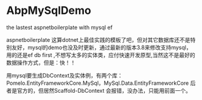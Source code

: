 # AbpMySqlDemo
the lastest aspnetboilerplate with mysql ef

aspnetboilerplate 这算dotnet上最佳实践的模板了吧，但对其它数据库还不是特别友好，mysql的demo也没及时更新，通过最新的版本3.8来修改支持mysql，
用的还是ef db first ,不想写太多的实体类，应付快速开发原型,当然这不是最好的数据操作方式，但是：快！！

用mysql要生成DbContext及实体例，有两个库：Pomelo.EntityFrameworkCore.MySql，MySql.Data.EntityFrameworkCore
后者是官方的，但居然Scaffold-DbContext 会报错，没办法，只能用前面一个。


